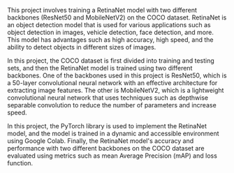 This project involves training a RetinaNet model with two different backbones (ResNet50 and MobileNetV2) on the COCO dataset. RetinaNet is an object detection model that is used for various applications such as object detection in images, vehicle detection, face detection, and more. This model has advantages such as high accuracy, high speed, and the ability to detect objects in different sizes of images.

In this project, the COCO dataset is first divided into training and testing sets, and then the RetinaNet model is trained using two different backbones. One of the backbones used in this project is ResNet50, which is a 50-layer convolutional neural network with an effective architecture for extracting image features. The other is MobileNetV2, which is a lightweight convolutional neural network that uses techniques such as depthwise separable convolution to reduce the number of parameters and increase speed.

In this project, the PyTorch library is used to implement the RetinaNet model, and the model is trained in a dynamic and accessible environment using Google Colab. Finally, the RetinaNet model's accuracy and performance with two different backbones on the COCO dataset are evaluated using metrics such as mean Average Precision (mAP) and loss function.
